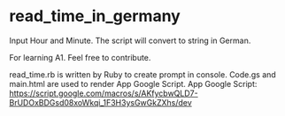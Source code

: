 # read_time_in_germany
Input Hour and Minute. The script will convert to string in German.


For learning A1.
Feel free to contribute.


read_time.rb is written by Ruby to create prompt in console.
Code.gs and main.html are used to render App Google Script.
App Google Script: https://script.google.com/macros/s/AKfycbwQLD7-BrUDOxBDGsd08xoWkqi_1F3H3ysGwGkZXhs/dev
